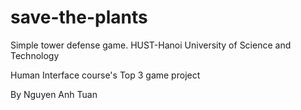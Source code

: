 # save-the-plants
Simple tower defense game.
HUST-Hanoi University of Science and Technology 

Human Interface course's Top 3 game project

By Nguyen Anh Tuan
